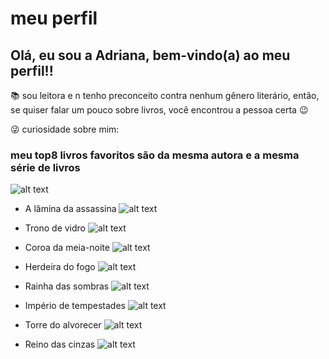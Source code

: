 # meu perfil
## Olá, eu sou a Adriana, bem-vindo(a) ao meu perfil!!

 :books: sou leitora e n tenho preconceito contra nenhum gênero literário, então, se quiser falar um pouco sobre livros, você encontrou a pessoa certa :wink:
 
:stuck_out_tongue_winking_eye:	curiosidade sobre mim:
 ### meu top8 livros favoritos são da mesma autora e a mesma série de livros

 ![alt text](https://m.media-amazon.com/images/I/81p6nHmmNaL._SL1500_.jpg)

* A lâmina da assassina
![alt text](https://m.media-amazon.com/images/I/81wVMTuT5rL._SY385_.jpg)

* Trono de vidro
![alt text](https://m.media-amazon.com/images/I/81pMMF9WnmL._SL1500_.jpg)

* Coroa da meia-noite
![alt text](https://m.media-amazon.com/images/I/81xOkcOAbML._SL1500_.jpg)

* Herdeira do fogo
![alt text](https://m.media-amazon.com/images/I/71W8HtpI-NL._SL1500_.jpg)

* Rainha das sombras
![alt text](https://m.media-amazon.com/images/I/81JE8uJ+dsL._SL1500_.jpg)

* Império de tempestades
![alt text](https://m.media-amazon.com/images/I/817UYUH2v5L._SL1500_.jpg)

* Torre do alvorecer
![alt text](https://m.media-amazon.com/images/I/81SD36Ae9FL._SL1500_.jpg)

* Reino das cinzas
![alt text](https://m.media-amazon.com/images/I/81Gcf9U9trL._SL1500_.jpg)